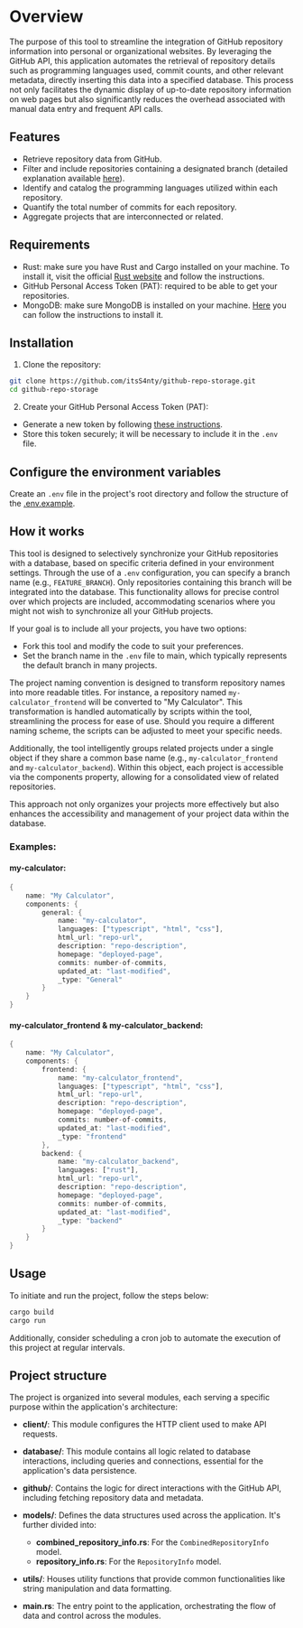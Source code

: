 # Overview
The purpose of this tool to streamline the integration of GitHub repository information into personal or organizational websites. By leveraging the GitHub API, this application automates the retrieval of repository details such as programming languages used, commit counts, and other relevant metadata, directly inserting this data into a specified database. This process not only facilitates the dynamic display of up-to-date repository information on web pages but also significantly reduces the overhead associated with manual data entry and frequent API calls.

## Features
- Retrieve repository data from GitHub.
- Filter and include repositories containing a designated branch (detailed explanation available [here](#how-it-works)).
- Identify and catalog the programming languages utilized within each repository.
- Quantify the total number of commits for each repository.
- Aggregate projects that are interconnected or related.

## Requirements
- Rust: make sure you have Rust and Cargo installed on your machine. To install it, visit the official [Rust website](https://www.rust-lang.org/learn/get-started) and follow the instructions.
- GitHub Personal Access Token (PAT): required to be able to get your repositories.
- MongoDB: make sure MongoDB is installed on your machine. [Here](https://www.mongodb.com/try) you can follow the instructions to install it.

## Installation
1. Clone the repository:

```bash
git clone https://github.com/itsS4nty/github-repo-storage.git
cd github-repo-storage
```

2. Create your GitHub Personal Access Token (PAT):
- Generate a new token by following [these instructions](https://docs.github.com/en/authentication/keeping-your-account-and-data-secure/managing-your-personal-access-tokens).
- Store this token securely; it will be necessary to include it in the `.env` file.

## Configure the environment variables
Create an `.env` file in the project's root directory and follow the structure of the [.env.example](.env.example).

## How it works
This tool is designed to selectively synchronize your GitHub repositories with a database, based on specific criteria defined in your environment settings. Through the use of a `.env` configuration, you can specify a branch name (e.g., `FEATURE_BRANCH`). Only repositories containing this branch will be integrated into the database. This functionality allows for precise control over which projects are included, accommodating scenarios where you might not wish to synchronize all your GitHub projects.

If your goal is to include all your projects, you have two options:

- Fork this tool and modify the code to suit your preferences.
- Set the branch name in the `.env` file to main, which typically represents the default branch in many projects.

The project naming convention is designed to transform repository names into more readable titles. For instance, a repository named `my-calculator_frontend` will be converted to "My Calculator". This transformation is handled automatically by scripts within the tool, streamlining the process for ease of use. Should you require a different naming scheme, the scripts can be adjusted to meet your specific needs.

Additionally, the tool intelligently groups related projects under a single object if they share a common base name (e.g., `my-calculator_frontend` and `my-calculator_backend`). Within this object, each project is accessible via the components property, allowing for a consolidated view of related repositories.

This approach not only organizes your projects more effectively but also enhances the accessibility and management of your project data within the database.

### Examples:

#### my-calculator:
```rust
{
    name: "My Calculator",
    components: {
        general: {
            name: "my-calculator",
            languages: ["typescript", "html", "css"],
            html_url: "repo-url",
            description: "repo-description",
            homepage: "deployed-page",
            commits: number-of-commits,
            updated_at: "last-modified",
            _type: "General"
        }
    }
}
```
#### my-calculator_frontend & my-calculator_backend:
```rust
{
    name: "My Calculator",
    components: {
        frontend: {
            name: "my-calculator_frontend",
            languages: ["typescript", "html", "css"],
            html_url: "repo-url",
            description: "repo-description",
            homepage: "deployed-page",
            commits: number-of-commits,
            updated_at: "last-modified",
            _type: "frontend"
        },
        backend: {
            name: "my-calculator_backend",
            languages: ["rust"],
            html_url: "repo-url",
            description: "repo-description",
            homepage: "deployed-page",
            commits: number-of-commits,
            updated_at: "last-modified",
            _type: "backend"
        }
    }
}
```

## Usage
To initiate and run the project, follow the steps below:
```bash
cargo build
cargo run
```
Additionally, consider scheduling a cron job to automate the execution of this project at regular intervals.



## Project structure

The project is organized into several modules, each serving a specific purpose within the application's architecture:

- **client/**: This module configures the HTTP client used to make API requests.

- **database/**: This module contains all logic related to database interactions, including queries and connections, essential for the application's data persistence.

- **github/**: Contains the logic for direct interactions with the GitHub API, including fetching repository data and metadata.

- **models/**: Defines the data structures used across the application. It's further divided into:
  - **combined_repository_info.rs**: For the `CombinedRepositoryInfo` model.
  - **repository_info.rs**: For the `RepositoryInfo` model.

- **utils/**: Houses utility functions that provide common functionalities like string manipulation and data formatting.

- **main.rs**: The entry point to the application, orchestrating the flow of data and control across the modules.